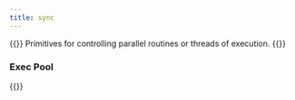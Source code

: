 ```yaml
---
title: sync
---
```


{{<lead>}}
Primitives for controlling parallel routines or threads of execution.
{{</lead>}}

### Exec Pool

{{<codePane title="Pool Example" file="code/flow/examples/concurrency/pool.html">}}

